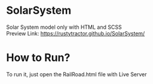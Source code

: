 # SolarSystem
Solar System model only with HTML and SCSS\
Preview Link: https://rustytractor.github.io/SolarSystem/
# How to Run?
To run it, just open the RailRoad.html file with Live Server
